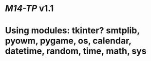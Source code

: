 # _M14-TP_ v1.1
# Using modules: tkinter? smtplib, pyowm, pygame, os, calendar, datetime, random, time, math, sys
